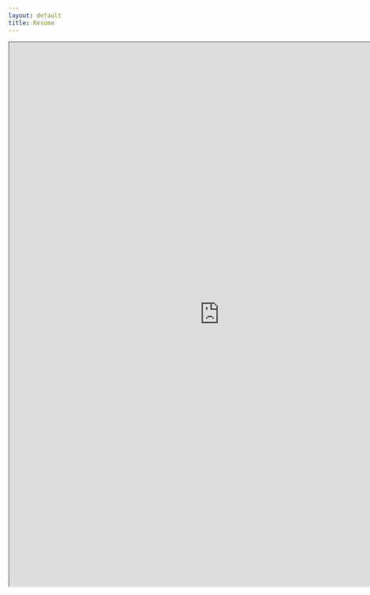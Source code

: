 ```yaml
---
layout: default
title: Resume
---
```


<iframe width="850" height="1100" marginwidth="10" src="https://resume.creddle.io/embed/gojvtz91vsx" </iframe>
